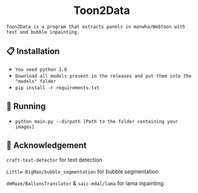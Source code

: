 <h1 align="center">Toon2Data</h1>

`Toon2Data is a program that extracts panels in manwha/Webtoon with text and bubble inpainting.`

## 📋 Installation

- ```You need python 3.8```
- ```Download all models present in the releases and put them into the "models" folder```
- ```pip install -r requirements.txt```

## 👏 Running

- ```python main.py --dirpath [Path to the folder containing your images]```

## 🤝 Acknowledgement

```craft-text-detector``` for text detection

```Little-BigMan/bubble_segmentation``` for bubble segmentation

```dmMaze/BallonsTranslator``` & ```saic-mdal/lama``` for lama inpainting